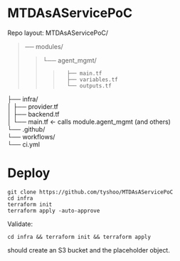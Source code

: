 # MTDAsAServicePoC

Repo layout:
MTDAsAServicePoC/  
>── modules/  
>>   └── agent_mgmt/  
>>>       ├── main.tf  
>>>       ├── variables.tf  
>>>       └── outputs.tf  
├── infra/  
│   ├── provider.tf  
│   ├── backend.tf  
│   └── main.tf          ← calls module.agent_mgmt (and others)  
└── .github/  
    └── workflows/  
      └── ci.yml  
# Deploy
```
git clone https://github.com/tyshoo/MTDAsAServicePoC
cd infra
terraform init
terraform apply -auto-approve
```
Validate: 
```
cd infra && terraform init && terraform apply
```
should create an S3 bucket and the placeholder object.
